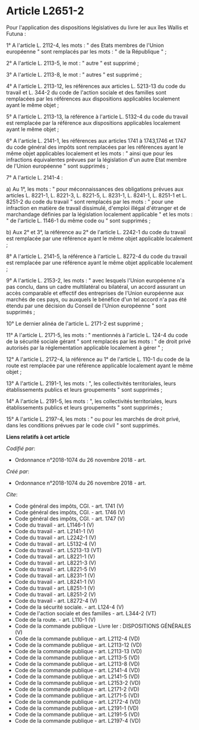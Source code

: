 # Article L2651-2

Pour l'application des dispositions législatives du livre Ier aux îles Wallis et Futuna : 

1° A l'article L. 2112-4, les mots : " des Etats membres de l'Union européenne " sont remplacés par les mots : " de la
République " ; 

2° A l'article L. 2113-5, le mot : " autre " est supprimé ; 

3° A l'article L. 2113-8, le mot : " autres " est supprimé ; 

4° A l'article L. 2113-12, les références aux articles L. 5213-13 du code du travail et L. 344-2 du code de l'action sociale
et des familles sont remplacées par les références aux dispositions applicables localement ayant le même objet ; 

5° A l'article L. 2113-13, la référence à l'article L. 5132-4 du code du travail est remplacée par la référence aux
dispositions applicables localement ayant le même objet ; 

6° A l'article L. 2141-1, les références aux articles 1741 à 1743,1746 et 1747 du code général des impôts sont remplacées par
les références ayant le même objet applicables localement et les mots : " ainsi que pour les infractions équivalentes prévues
par la législation d'un autre Etat membre de l'Union européenne " sont supprimés ; 

7° A l'article L. 2141-4 : 

a) Au 1°, les mots : " pour méconnaissances des obligations prévues aux articles L. 8221-1, L. 8221-3, L. 8221-5, L. 8231-1,
L. 8241-1, L. 8251-1 et L. 8251-2 du code du travail " sont remplacés par les mots : " pour une infraction en matière de
travail dissimulé, d'emploi illégal d'étranger et de marchandage définies par la législation localement applicable " et les
mots : " de l'article L. 1146-1 du même code ou " sont supprimés ; 

b) Aux 2° et 3°, la référence au 2° de l'article L. 2242-1 du code du travail est remplacée par une référence ayant le même
objet applicable localement ; 

8° A l'article L. 2141-5, la référence à l'article L. 8272-4 du code du travail est remplacée par une référence ayant le même
objet applicable localement ; 

9° A l'article L. 2153-2, les mots : " avec lesquels l'Union européenne n'a pas conclu, dans un cadre multilatéral ou
bilatéral, un accord assurant un accès comparable et effectif des entreprises de l'Union européenne aux marchés de ces pays,
ou auxquels le bénéfice d'un tel accord n'a pas été étendu par une décision du Conseil de l'Union européenne " sont
supprimés ; 

10° Le dernier alinéa de l'article L. 2171-2 est supprimé ; 

11° A l'article L. 2171-5, les mots : " mentionnés à l'article L. 124-4 du code de la sécurité sociale gérant " sont
remplacés par les mots : " de droit privé autorisés par la réglementation applicable localement à gérer " ; 

12° A l'article L. 2172-4, la référence au 1° de l'article L. 110-1 du code de la route est remplacée par une référence
applicable localement ayant le même objet ; 

13° A l'article L. 2191-1, les mots : ", les collectivités territoriales, leurs établissements publics et leurs groupements "
sont supprimés ; 

14° A l'article L. 2191-5, les mots : ", les collectivités territoriales, leurs établissements publics et leurs groupements "
sont supprimés ; 

15° A l'article L. 2197-4, les mots : " ou pour les marchés de droit privé, dans les conditions prévues par le code civil "
sont supprimés.

**Liens relatifs à cet article**

_Codifié par_:

  - Ordonnance n°2018-1074 du 26 novembre 2018 - art.

_Créé par_:

  - Ordonnance n°2018-1074 du 26 novembre 2018 - art.

_Cite_:

  - Code général des impôts, CGI. - art. 1741 (V)
  - Code général des impôts, CGI. - art. 1746 (V)
  - Code général des impôts, CGI. - art. 1747 (V)
  - Code du travail - art. L1146-1 (V)
  - Code du travail - art. L2141-1 (V)
  - Code du travail - art. L2242-1 (V)
  - Code du travail - art. L5132-4 (V)
  - Code du travail - art. L5213-13 (VT)
  - Code du travail - art. L8221-1 (V)
  - Code du travail - art. L8221-3 (V)
  - Code du travail - art. L8221-5 (V)
  - Code du travail - art. L8231-1 (V)
  - Code du travail - art. L8241-1 (V)
  - Code du travail - art. L8251-1 (V)
  - Code du travail - art. L8251-2 (V)
  - Code du travail - art. L8272-4 (V)
  - Code de la sécurité sociale. - art. L124-4 (V)
  - Code de l'action sociale et des familles - art. L344-2 (VT)
  - Code de la route. - art. L110-1 (V)
  - Code de la commande publique -  Livre Ier : DISPOSITIONS GÉNÉRALES (V)
  - Code de la commande publique - art. L2112-4 (VD)
  - Code de la commande publique - art. L2113-12 (VD)
  - Code de la commande publique - art. L2113-13 (VD)
  - Code de la commande publique - art. L2113-5 (VD)
  - Code de la commande publique - art. L2113-8 (VD)
  - Code de la commande publique - art. L2141-4 (VD)
  - Code de la commande publique - art. L2141-5 (VD)
  - Code de la commande publique - art. L2153-2 (VD)
  - Code de la commande publique - art. L2171-2 (VD)
  - Code de la commande publique - art. L2171-5 (VD)
  - Code de la commande publique - art. L2172-4 (VD)
  - Code de la commande publique - art. L2191-1 (VD)
  - Code de la commande publique - art. L2191-5 (VD)
  - Code de la commande publique - art. L2197-4 (VD)
